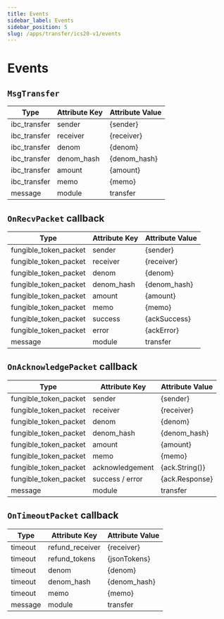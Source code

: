 ```yaml
---
title: Events
sidebar_label: Events
sidebar_position: 5
slug: /apps/transfer/ics20-v1/events
---
```


# Events

## `MsgTransfer`

| Type         | Attribute Key   | Attribute Value |
|--------------|-----------------|-----------------|
| ibc_transfer | sender          | \{sender\}      |
| ibc_transfer | receiver        | \{receiver\}    |
| ibc_transfer | denom           | \{denom\}       |
| ibc_transfer | denom_hash      | \{denom_hash\}  |
| ibc_transfer | amount          | \{amount\}      |
| ibc_transfer | memo            | \{memo\}        |
| message      | module          | transfer        |

## `OnRecvPacket` callback

| Type                  | Attribute Key   | Attribute Value |
|-----------------------|-----------------|-----------------|
| fungible_token_packet | sender          | \{sender\}      |
| fungible_token_packet | receiver        | \{receiver\}    |
| fungible_token_packet | denom           | \{denom\}       |
| fungible_token_packet | denom_hash      | \{denom_hash\}  |
| fungible_token_packet | amount          | \{amount\}      |
| fungible_token_packet | memo            | \{memo\}        |
| fungible_token_packet | success         | \{ackSuccess\}  |
| fungible_token_packet | error           | \{ackError\}    |
| message               | module          | transfer        |

## `OnAcknowledgePacket` callback

| Type                  | Attribute Key   | Attribute Value  |
|-----------------------|-----------------|------------------|
| fungible_token_packet | sender          | \{sender\}       |
| fungible_token_packet | receiver        | \{receiver\}     |
| fungible_token_packet | denom           | \{denom\}       |
| fungible_token_packet | denom_hash      | \{denom_hash\}  |
| fungible_token_packet | amount          | \{amount\}      |
| fungible_token_packet | memo            | \{memo\}         |
| fungible_token_packet | acknowledgement | \{ack.String()\} |
| fungible_token_packet | success / error | \{ack.Response\} |
| message               | module          | transfer         |

## `OnTimeoutPacket` callback

| Type    | Attribute Key   | Attribute Value |
|---------|-----------------|-----------------|
| timeout | refund_receiver | \{receiver\}    |
| timeout | refund_tokens   | \{jsonTokens\}  |
| timeout | denom           | \{denom\}       |
| timeout | denom_hash      | \{denom_hash\}  |
| timeout | memo            | \{memo\}        |
| message | module          | transfer        |
